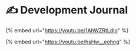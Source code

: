 # ✍ Development Journal

{% embed url="https://youtu.be/1AhWZRtLdIo" %}

{% embed url="https://youtu.be/hsHw__eohng" %}

